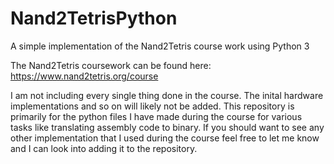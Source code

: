# Nand2TetrisPython
A simple implementation of the Nand2Tetris course work using Python 3

The Nand2Tetris coursework can be found here: https://www.nand2tetris.org/course

I am not including every single thing done in the course. The inital hardware implementations and so on will likely not be added.
This repository is primarily for the python files I have made during the course for various tasks like translating assembly code to binary.
If you should want to see any other implementation that I used during the course feel free to let me know and I can look into adding it to 
the repository. 
